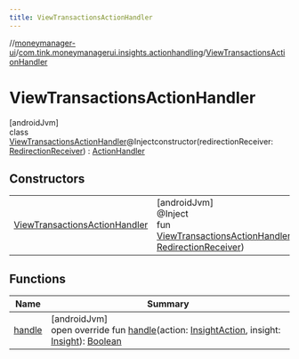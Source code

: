 ```yaml
---
title: ViewTransactionsActionHandler
---
```

//[moneymanager-ui](../../../index.html)/[com.tink.moneymanagerui.insights.actionhandling](../index.html)/[ViewTransactionsActionHandler](index.html)



# ViewTransactionsActionHandler



[androidJvm]\
class [ViewTransactionsActionHandler](index.html)@Injectconstructor(redirectionReceiver: [RedirectionReceiver](../../se.tink.android.redirection/-redirection-receiver/index.html)) : [ActionHandler](../-action-handler/index.html)



## Constructors


| | |
|---|---|
| [ViewTransactionsActionHandler](-view-transactions-action-handler.html) | [androidJvm]<br>@Inject<br>fun [ViewTransactionsActionHandler](-view-transactions-action-handler.html)(redirectionReceiver: [RedirectionReceiver](../../se.tink.android.redirection/-redirection-receiver/index.html)) |


## Functions


| Name | Summary |
|---|---|
| [handle](handle.html) | [androidJvm]<br>open override fun [handle](handle.html)(action: [InsightAction](../../com.tink.model.insights/-insight-action/index.html), insight: [Insight](../../com.tink.model.insights/-insight/index.html)): [Boolean](https://kotlinlang.org/api/latest/jvm/stdlib/kotlin/-boolean/index.html) |

